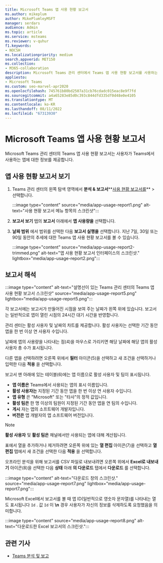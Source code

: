 ```yaml
---
title: Microsoft Teams 앱 사용 현황 보고서
ms.author: mikeplum
author: MikePlumleyMSFT
manager: serdars
audience: Admin
ms.topic: article
ms.service: msteams
ms.reviewer: v-quhur
f1.keywords:
- NOCSH
ms.localizationpriority: medium
search.appverid: MET150
ms.collection:
- M365-collaboration
description: Microsoft Teams 관리 센터에서 Teams 앱 사용 현황 보고서를 사용하는 방법을 알아봅니다.
appliesto:
- Microsoft Teams
ms.custom: seo-marvel-apr2020
ms.openlocfilehash: 745761b80bd2507a31cb76cdadc015eac8e9f7fd
ms.sourcegitcommit: a4a65283e85d0c393c844dfd335df0d48e0e4105
ms.translationtype: MT
ms.contentlocale: ko-KR
ms.lasthandoff: 08/11/2022
ms.locfileid: "67313930"
---
```

# <a name="microsoft-teams-app-usage-report"></a>Microsoft Teams 앱 사용 현황 보고서

Microsoft Teams 관리 센터의 Teams 앱 사용 현황 보고서는 사용자가 Teams에서 사용하는 앱에 대한 정보를 제공합니다.  

## <a name="view-the-app-usage-report"></a>앱 사용 현황 보고서 보기

1. Teams 관리 센터의 왼쪽 탐색 영역에서 **분석 & 보고서****[사용 현황 보고서를](https://admin.teams.microsoft.com/analytics/reports)** >  선택합니다.

   :::image type="content" source="media/app-usage-report1.png" alt-text="사용 현황 보고서 메뉴 항목의 스크린샷":::

1. **보고서 보기** 탭의 **보고서** 아래에서 **앱 사용량을** 선택합니다.

1. **날짜 범위** 에서 범위를 선택한 다음 **보고서 실행을** 선택합니다. 지난 7일, 30일 또는 90일 동안의 추세에 대한 Teams 앱 사용 현황 보고서를 볼 수 있습니다.

   :::image type="content" source="media/app-usage-report2-trimmed.png" alt-text="앱 사용 현황 보고서 인터페이스의 스크린샷." lightbox="media/app-usage-report2.png":::

## <a name="interpret-the-report"></a>보고서 해석

:::image type="content" alt-text="설명선이 있는 Teams 관리 센터의 Teams 앱 사용 현황 보고서 스크린샷" source="media/app-usage-report5.png" lightbox="media/app-usage-report5.png":::

각 보고서에는 보고서가 만들어진 시점을 보여 주는 날짜가 왼쪽 위에 있습니다. 보고서는 일반적으로 앱이 열린 시점의 24시간 대기 시간을 반영합니다.

관리 센터는 활성 사용자 및 날짜의 차트를 제공합니다. 활성 사용자는 선택한 기간 동안 앱을 한 번 이상 연 사용자 수입니다.

날짜에 앱의 사용량을 나타내는 점(4)을 마우스로 가리키면 해당 날짜에 해당 앱의 활성 사용자 총 수가 표시됩니다.

다른 앱을 선택하려면 오른쪽 위에서 **필터** 아이콘(5)을 선택하고 새 조건을 선택하거나 입력한 다음 **적용** 을 선택합니다.

보고서 맨 아래에 있는 테이블(6)에는 앱 이름으로 활성 사용자 및 팀이 표시됩니다.

   - **앱 이름은** Teams에서 사용되는 앱의 표시 이름입니다.
   - **활성 사용자는** 지정된 기간 동안 앱을 한 번 이상 연 사용자 수입니다.
   - **앱 유형** 은 "Microsoft" 또는 "타사"의 정적 값입니다.
   - **활성 팀은** 한 명 이상의 팀원이 지정된 기간 동안 앱을 연 팀의 수입니다.
   - **게시** 자는 앱의 소프트웨어 개발자입니다.
   - **버전은** 앱 개발자의 앱 소프트웨어 버전입니다.

   > [!NOTE]
   > **활성 사용자** 및 **활성 팀은** 채널에서만 사용되는 앱에 대해 계산됩니다.

표에서 열을 추가하거나 제거하려면 오른쪽 위에 있는 **열 편집** 아이콘(7)을 선택하고 **열 편집** 탭에서 새 조건을 선택한 다음 **적용** 을 선택합니다.

오프라인 분석을 위해 보고서를 CSV 파일로 내보내려면 오른쪽 위에서 **Excel로 내보내기** 아이콘(8)을 선택한 다음 **상태** 아래 **의 다운로드** 탭에서 **다운로드** 를 선택합니다.

   :::image type="content" alt-text="다운로드 창의 스크린샷." source="media/app-usage-report7.png" lightbox="media/app-usage-report7.png":::

Microsoft Excel에서 보고서를 볼 때 앱 ID(일반적으로 영숫자 문자열)를 나타내는 열도 표시됩니다 `Id` . 값 `Id` 이 **\n** 경우 사용자가 자신의 정보를 삭제하도록 요청했음을 의미합니다.

   :::image type="content" source="media/app-usage-report8.png" alt-text="다운로드한 Excel 보고서의 스크린샷.":::

## <a name="related-articles"></a>관련 기사

- [Teams 분석 및 보고](teams-reporting-reference.md)
